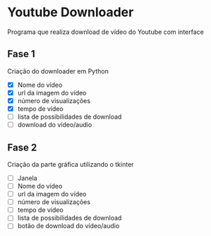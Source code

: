 # Youtube Downloader
Programa que realiza download de vídeo do Youtube com interface

## Fase 1
  Criação do downloader em Python
  
- [x] Nome do vídeo
- [x] url da imagem do vídeo
- [x] número de visualizações
- [x] tempo de vídeo
- [ ] lista de possibilidades de download
- [ ] download do vídeo/audio

## Fase 2
  Criação da parte gráfica utilizando o tkinter
 - [ ] Janela
- [ ] Nome do vídeo
- [ ] url da imagem do vídeo
- [ ] número de visualizações
- [ ] tempo de vídeo
- [ ] lista de possibilidades de download
- [ ] botão de download do vídeo/audio
